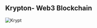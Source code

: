 ## Krypton- Web3 Blockchain

![Krypt](https://drive.google.com/uc?export=view&id=109K6xk9B12l2q7ZxlNIQ2BJHUKWB5CzP)

